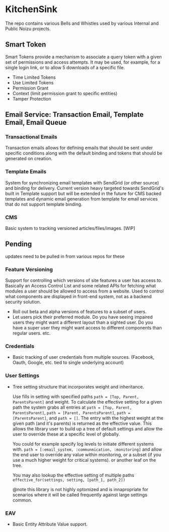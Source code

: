 # KitchenSink
The repo contains various Bells and Whistles used by various Internal and Public Noizu projects. 

## Smart Token
Smart Tokens provide a mechanism to associate a query token with a given set of permissions and access attempts. 
It may be used, for example, for a single login link, or to allow 5 downloads of a specific file. 

- Time Limited Tokens
- Use Limited Tokens
- Permission Grant 
- Context (limit permission grant to specific entities)
- Tamper Protection 

## Email Service: Transaction Email, Template Email, Email Queue  

### Transactional Emails 
Transaction emails allows for defining emails that should be sent under specific conditions along with 
the default binding and tokens that should be generated on creation. 

### Template Emails 
System for synchronizing email templates with SendGrid (or other source) and binding for delivery. 
Current version heavy targeted towards SendGrid's built in Template support but will be extended in the future 
for CMS backed templates and dynamic email generation from template for email services that do not support template binding. 

### CMS
 Basic system to tracking versioned articles/files/images. [WIP]

## Pending 
updates need to be pulled in from various repos for these

### Feature Versioning
Support for controlling which versions of site features a user has access to. Basically an Access Control List and some related APIs
for fetching what modules a user should be allowed to access from a website. Used to control what components are displayed in front-end system, 
not as a backend security solution.

- Roll out beta and alpha versions of features to a subset of users. 
- Let users pick their preferred module. Do you have seeing impaired users they might 
want a different layout than a sighted user. Do you have a super user they might want 
access to different components than regular users. etc.    

### Credentials 
- Basic tracking of user credentials from multiple sources. (Facebook, Oauth, Google, etc. tied to single underlying account)

### User Settings 
- Tree setting structure that incorporates weight and inheritance.  

  Use fills in setting with specified paths `path = [Top, Parent, ParentsParent]` and weight. To calculate 
  the effective setting for a given path the system grabs all entries at 
  `path = [Top, Parent, ParentsParent]`, `path = [Parent, ParentsParent]`, `path = [ParentsParent]`, and `path = []`.
  The entry with the highest weight at the given path (and it's parents) is returned as the effective value.
  This allows the library user to build up a tree of default settings and allow the user to override these at a specific level of globally.
  
  You could for example specify log levels to initiate different systems with. `path = [:email_system, :communmication, :monitoring]` 
  and allow the end user to override any value within  monitoring, or a subset (if you use a much higher weight for critical systems). or another leaf on the tree.
  
  You may also lookup the effective setting of multiple paths `effective_for(settings, setting, [path_1, path_2])`
   
  @note this library is not highly optomized and is innapropriate for scenarios where it will be called frequently against large settings common. 

### EAV 
- Basic Entity Attribute Value support. 
